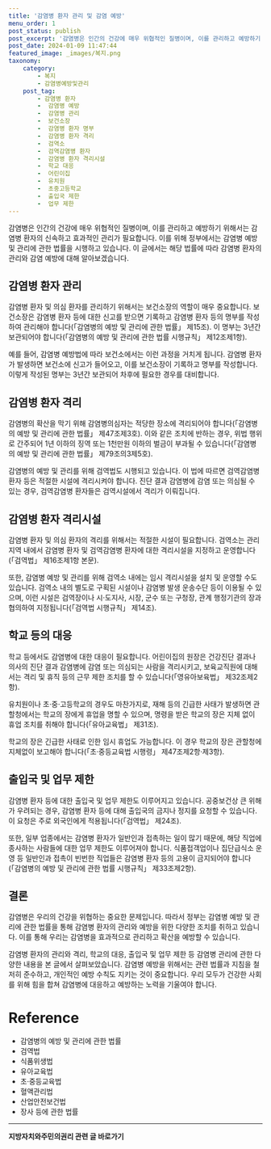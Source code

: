 ```yaml
---
title: '감염병 환자 관리 및 감염 예방'
menu_order: 1
post_status: publish
post_excerpt: '감염병은 인간의 건강에 매우 위협적인 질병이며, 이를 관리하고 예방하기 위해서는 감염병 환자의 신속하고 효과적인 관리가 필요합니다. 이를 위해 정부에서는 감염병 예방 및 관리에 관한 법률을 시행하고 있습니다. 이 글에서는 해당 법률에 따라 감염병 환자의 관리와 감염 예방에 대해 알아보겠습니다.'
post_date: 2024-01-09 11:47:44
featured_image: _images/복지.png
taxonomy:
    category:
        - 복지
        - 감염병예방및관리
    post_tag:
        - 감염병 환자
        -  감염병 예방
        -  감염병 관리
        -  보건소장
        -  감염병 환자 명부
        -  감염병 환자 격리
        -  검역소
        -  검역감염병 환자
        -  감염병 환자 격리시설
        -  학교 대응
        -  어린이집
        -  유치원
        -  초중고등학교
        -  출입국 제한
        -  업무 제한
---
```



감염병은 인간의 건강에 매우 위협적인 질병이며, 이를 관리하고 예방하기 위해서는 감염병 환자의 신속하고 효과적인 관리가 필요합니다. 이를 위해 정부에서는 감염병 예방 및 관리에 관한 법률을 시행하고 있습니다. 이 글에서는 해당 법률에 따라 감염병 환자의 관리와 감염 예방에 대해 알아보겠습니다.

## 감염병 환자 관리

감염병 환자 및 의심 환자를 관리하기 위해서는 보건소장의 역할이 매우 중요합니다. 보건소장은 감염병 환자 등에 대한 신고를 받으면 기록하고 감염병 환자 등의 명부를 작성하여 관리해야 합니다(「감염병의 예방 및 관리에 관한 법률」 제15조). 이 명부는 3년간 보관되어야 합니다(「감염병의 예방 및 관리에 관한 법률 시행규칙」 제12조제1항).

예를 들어, 감염병 예방법에 따라 보건소에서는 이런 과정을 거치게 됩니다. 감염병 환자가 발생하면 보건소에 신고가 들어오고, 이를 보건소장이 기록하고 명부를 작성합니다. 이렇게 작성된 명부는 3년간 보관되어 차후에 필요한 경우를 대비합니다.

## 감염병 환자 격리

감염병의 확산을 막기 위해 감염병의심자는 적당한 장소에 격리되어야 합니다(「감염병의 예방 및 관리에 관한 법률」 제47조제3호). 이와 같은 조치에 반하는 경우, 위법 행위로 간주되어 1년 이하의 징역 또는 1천만원 이하의 벌금이 부과될 수 있습니다(「감염병의 예방 및 관리에 관한 법률」 제79조의3제5호).

감염병의 예방 및 관리를 위해 검역법도 시행되고 있습니다. 이 법에 따르면 검역감염병 환자 등은 적절한 시설에 격리시켜야 합니다. 진단 결과 감염병에 감염 또는 의심될 수 있는 경우, 검역감염병 환자들은 검역시설에서 격리가 이뤄집니다.

## 감염병 환자 격리시설

감염병 환자 및 의심 환자의 격리를 위해서는 적절한 시설이 필요합니다. 검역소는 관리 지역 내에서 감염병 환자 및 검역감염병 환자에 대한 격리시설을 지정하고 운영합니다(「검역법」 제16조제1항 본문).

또한, 감염병 예방 및 관리를 위해 검역소 내에는 임시 격리시설을 설치 및 운영할 수도 있습니다. 검역소 내의 별도로 구획된 시설이나 감염병 발생 운송수단 등이 이용될 수 있으며, 이런 시설은 검역장이나 시·도지사, 시장, 군수 또는 구청장, 관계 행정기관의 장과 협의하여 지정됩니다(「검역법 시행규칙」 제14조).

## 학교 등의 대응

학교 등에서도 감염병에 대한 대응이 필요합니다. 어린이집의 원장은 건강진단 결과나 의사의 진단 결과 감염병에 감염 또는 의심되는 사람을 격리시키고, 보육교직원에 대해서는 격리 및 휴직 등의 근무 제한 조치를 할 수 있습니다(「영유아보육법」 제32조제2항).

유치원이나 초·중·고등학교의 경우도 마찬가지로, 재해 등의 긴급한 사태가 발생하면 관할청에서는 학교의 장에게 휴업을 명할 수 있으며, 명령을 받은 학교의 장은 지체 없이 휴업 조치를 취해야 합니다(「유아교육법」 제31조).

학교의 장은 긴급한 사태로 인한 임시 휴업도 가능합니다. 이 경우 학교의 장은 관할청에 지체없이 보고해야 합니다(「초·중등교육법 시행령」 제47조제2항·제3항).

## 출입국 및 업무 제한

감염병 환자 등에 대한 출입국 및 업무 제한도 이루어지고 있습니다. 공중보건상 큰 위해가 우려되는 경우, 감염병 환자 등에 대해 출입국의 금지나 정지를 요청할 수 있습니다. 이 요청은 주로 외국인에게 적용됩니다(「검역법」 제24조).

또한, 일부 업종에서는 감염병 환자가 일반인과 접촉하는 일이 많기 때문에, 해당 직업에 종사하는 사람들에 대한 업무 제한도 이루어져야 합니다. 식품접객업이나 집단급식소 운영 등 일반인과 접촉이 빈번한 직업들은 감염병 환자 등의 고용이 금지되어야 합니다(「감염병의 예방 및 관리에 관한 법률 시행규칙」 제33조제2항).

## 결론

감염병은 우리의 건강을 위협하는 중요한 문제입니다. 따라서 정부는 감염병 예방 및 관리에 관한 법률을 통해 감염병 환자의 관리와 예방을 위한 다양한 조치를 취하고 있습니다. 이를 통해 우리는 감염병을 효과적으로 관리하고 확산을 예방할 수 있습니다.

감염병 환자의 관리와 격리, 학교의 대응, 출입국 및 업무 제한 등 감염병 관리에 관한 다양한 내용을 본 글에서 살펴보았습니다. 감염병 예방을 위해서는 관련 법률과 지침을 철저히 준수하고, 개인적인 예방 수칙도 지키는 것이 중요합니다. 우리 모두가 건강한 사회를 위해 힘을 합쳐 감염병에 대응하고 예방하는 노력을 기울여야 합니다.

# Reference
- 감염병의 예방 및 관리에 관한 법률
- 검역법
- 식품위생법
- 유아교육법
- 초·중등교육법
- 혈액관리법
- 산업안전보건법
- 장사 등에 관한 법률


<!-- wp:separator -->
<hr class="wp-block-separator has-alpha-channel-opacity"/>
<!-- /wp:separator -->

<!-- wp:group {"backgroundColor":"base","layout":{"type":"constrained"}} -->
<div class="wp-block-group has-base-background-color has-background"><!-- wp:paragraph {"align":"center","fontSize":"medium"} -->
<p class="has-text-align-center has-large-font-size"><strong>지방자치와주민의권리 관련 글 바로가기</strong></p>
<!-- /wp:paragraph -->


<!-- wp:latest-posts
{"categories":[{"id":7159,"count":19,"description":"","link":"https://uknowlaw.com/category/%ec%a7%80%eb%b0%a9%ec%9e%90%ec%b9%98%ec%99%80%ec%a3%bc%eb%af%bc%ec%9d%98%ea%b6%8c%eb%a6%ac/","name":"지방자치와주민의권리","slug":"지방자치와주민의권리","taxonomy":"category","parent":0,"meta":[],"_links":{"self":[{"href":"https://uknowlaw.com/wp-json/wp/v2/categories/7159"}],"collection":[{"href":"https://uknowlaw.com/wp-json/wp/v2/categories"}],"about":[{"href":"https://uknowlaw.com/wp-json/wp/v2/taxonomies/category"}],"wp:post_type":[{"href":"https://uknowlaw.com/wp-json/wp/v2/posts?categories=7159"}],"curies":[{"name":"wp","href":"https://api.w.org/{rel}","templated":true}]}}],"postsToShow":100,"excerptLength":28,"postLayout":"grid","columns":2,"featuredImageAlign":"left","featuredImageSizeSlug":"large","fontSize":"small"} /--></div>
<!-- /wp:group -->